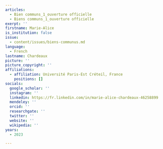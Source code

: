 ```yaml
---
articles:
  - Bien communs_1_ouverture officielle
  - Biens communs_1_ouverture officielle
exerpt: ''
firstname: Marie-Alice
is_institution: false
issue:
  - content/issues/biens-communus.md
language:
  - French
lastname: Chardeaux
picture: ''
picture_copyright: ''
affiliations:
  - affiliation: Université Paris-Est Créteil, France
    positions: []
socials:
  google_scholar: ''
  instagram: ''
  linkedin: https://fr.linkedin.com/in/marie-alice-chardeaux-46258899
  mendeley: ''
  orcid: ''
  researchgate: ''
  twitter: ''
  website: ''
  wikipedia: ''
years:
  - 2023

---
```

